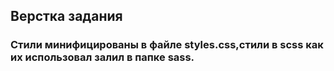 ## Верстка задания

### Стили минифицированы в файле styles.css,стили в scss как их использовал залил в папке sass.
